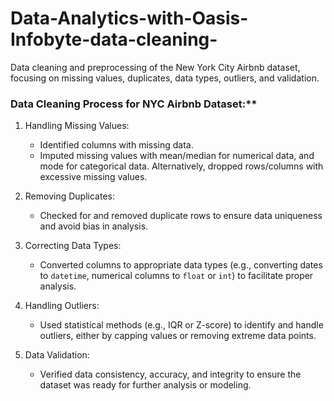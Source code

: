 # Data-Analytics-with-Oasis-Infobyte-data-cleaning-
Data cleaning and preprocessing of the New York City Airbnb dataset, focusing on missing values, duplicates, data types, outliers, and validation.
### Data Cleaning Process for NYC Airbnb Dataset:**

1. Handling Missing Values:
   - Identified columns with missing data.
   - Imputed missing values with mean/median for numerical data, and mode for categorical data. Alternatively, dropped rows/columns with excessive missing values.

2. Removing Duplicates:
   - Checked for and removed duplicate rows to ensure data uniqueness and avoid bias in analysis.

3. Correcting Data Types:
   - Converted columns to appropriate data types (e.g., converting dates to `datetime`, numerical columns to `float` or `int`) to facilitate proper analysis.

4. Handling Outliers:
   - Used statistical methods (e.g., IQR or Z-score) to identify and handle outliers, either by capping values or removing extreme data points.

5. Data Validation:
   - Verified data consistency, accuracy, and integrity to ensure the dataset was ready for further analysis or modeling. 


